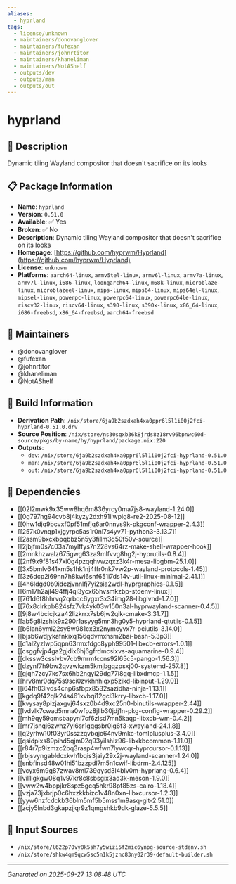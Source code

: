 ```yaml
---
aliases:
  - hyprland
tags:
  - license/unknown
  - maintainers/donovanglover
  - maintainers/fufexan
  - maintainers/johnrtitor
  - maintainers/khaneliman
  - maintainers/NotAShelf
  - outputs/dev
  - outputs/man
  - outputs/out
---
```


# hyprland

## 📝 Description

Dynamic tiling Wayland compositor that doesn't sacrifice on its looks

## 📋 Package Information

- **Name**: `hyprland`
- **Version**: `0.51.0`
- **Available**: ✅ Yes
- **Broken**: ✅ No
- **Description**: Dynamic tiling Wayland compositor that doesn't sacrifice on its looks
- **Homepage**: [https://github.com/hyprwm/Hyprland](https://github.com/hyprwm/Hyprland)
- **License**: `unknown`
- **Platforms**: `aarch64-linux`, `armv5tel-linux`, `armv6l-linux`, `armv7a-linux`, `armv7l-linux`, `i686-linux`, `loongarch64-linux`, `m68k-linux`, `microblaze-linux`, `microblazeel-linux`, `mips-linux`, `mips64-linux`, `mips64el-linux`, `mipsel-linux`, `powerpc-linux`, `powerpc64-linux`, `powerpc64le-linux`, `riscv32-linux`, `riscv64-linux`, `s390-linux`, `s390x-linux`, `x86_64-linux`, `i686-freebsd`, `x86_64-freebsd`, `aarch64-freebsd`
## 👥 Maintainers

- @donovanglover
- @fufexan
- @johnrtitor
- @khaneliman
- @NotAShelf


## 🔧 Build Information

- **Derivation Path**: `/nix/store/6ja9b2szdxah4xa0ppr6l5l1i00j2fci-hyprland-0.51.0.drv`
- **Source Position**: `/nix/store/ns30sqxb36k8jrds8z18rv96bpnwc60d-source/pkgs/by-name/hy/hyprland/package.nix:220`
- **Outputs**:
  - `dev`:  `/nix/store/6ja9b2szdxah4xa0ppr6l5l1i00j2fci-hyprland-0.51.0`
  - `man`:  `/nix/store/6ja9b2szdxah4xa0ppr6l5l1i00j2fci-hyprland-0.51.0`
  - `out`:  `/nix/store/6ja9b2szdxah4xa0ppr6l5l1i00j2fci-hyprland-0.51.0`

## 🔗 Dependencies

- [[02l2mwk9x35ww8hq6m836yrcy0ma7js8-wayland-1.24.0]]
- [[0g797ng94cvb8j4kyzy2dxh91iiwpig8-re2-2025-08-12]]
- [[0hw1djq9bcvxf0pf51mfjq6ar0nnys9k-pkgconf-wrapper-2.4.3]]
- [[257k0vnqp1xjgyrpc5as1r0nl7s4yv71-python3-3.13.7]]
- [[2asm9bxcxbpqbbz5n5y3fi1m3q50f50v-source]]
- [[2jbjfm0s7c03a7mylffys7n228vs64rz-make-shell-wrapper-hook]]
- [[2mnkhzwalz675gwg63za9mlfvvg8hg2j-hyprutils-0.8.4]]
- [[2nf9x9f81s47xi0g4pzqqhvwzqxz3k4r-mesa-libgbm-25.1.0]]
- [[3x5bmlv641xm5s1hk1nj4ffr0nk7vw2p-wayland-protocols-1.45]]
- [[3z6dcp2i69nn7h8kwl6snf651i7ds14v-util-linux-minimal-2.41.1]]
- [[4h6ldgd0b9idczjvnnlfj7yi2sia2wdl-hyprgraphics-0.1.5]]
- [[6m17h2ajl494ffj4qi3ycx65hvsmkzbp-stdenv-linux]]
- [[761d6f8hhrvq2qrbqc6ygxr3x34img28-libglvnd-1.7.0]]
- [[76x8clrkpb824sfz7vk4yk03w150n3al-hyprwayland-scanner-0.4.5]]
- [[9j8w4bcicjkza42lizkrrx7sb6jw2qik-cmake-3.31.7]]
- [[ab5g8izshix9x290r1asyyg5mn3hg0y5-hyprland-qtutils-0.1.5]]
- [[b6lan6ymi22sy8w981cx3x2nymcyvx7r-pciutils-3.14.0]]
- [[bjsb6wdjykafnkixq156qdvmxhsm2bai-bash-5.3p3]]
- [[c1al2yzlwp5qpn63rmxfdgc8yph99501-libxcb-errors-1.0.1]]
- [[csggfvjp4ga2gjdix6hj6gfrdmcsixvs-aquamarine-0.9.4]]
- [[dkssw3csslvbv7cb9mrmfccns92l65c5-pango-1.56.3]]
- [[dzynf7h9bw2qvzwkzm5kmjbgqzpsxj00-systemd-257.8]]
- [[gjqh7zcy7ks7sx6hb2ngyi29dg77i8gq-libxdmcp-1.1.5]]
- [[hrv8mr0dq75s9sci0zvkhnhiqxp5zikd-libinput-1.29.0]]
- [[i64fh03ivds4cnp6sfbpx8532sazidha-ninja-1.13.1]]
- [[kgdq9f42qlk24s461xvbqi12gcl3krry-libxcb-1.17.0]]
- [[kvysay8plzjaxgvj64sxz0b4d9xc25n0-binutils-wrapper-2.44]]
- [[lvdvlk7cwad5mna0wfpz8jllb30jdj1n-pkg-config-wrapper-0.29.2]]
- [[mh9qy59qmsbapyni7cf6zlsd7mn5kaqp-libxcb-wm-0.4.2]]
- [[mr7jsnqi6zwhz7yi6sr1gqgsbr0lg6f3-xwayland-24.1.8]]
- [[q2yrhw10f03yr0sszzqvbqjc64nv9mkc-tomlplusplus-3.4.0]]
- [[qsidpixs89pihd5qjm02q93yilshiz96-libxkbcommon-1.11.0]]
- [[r84r7p9izmzc2bq3rasp4wfwn7lywcqr-hyprcursor-0.1.13]]
- [[rbjsvyngabldcxkvh1bqis3jaiy29x2j-wayland-scanner-1.24.0]]
- [[snbfinsd48w01hi51bzzpdl7m5n1cwif-libdrm-2.4.125]]
- [[vcyx6m9g87zwav8ml739qysd3l4blv0m-hyprlang-0.6.4]]
- [[vil1lgkgw08q1v97kr8c8sbsgix3ad3k-meson-1.9.0]]
- [[vww2w4bppjkr8spz5gcq5hkr98pf85zs-cairo-1.18.4]]
- [[vzja73jxbrjp0c6hxzkkbizc1v48n0xn-libxcursor-1.2.3]]
- [[yyw6nzfcdckb36blm5mf5b5mss1m9asq-git-2.51.0]]
- [[zcjy5lnbd3gkapzjjqr9z1qmgshkb9dk-glaze-5.5.5]]

## 📁 Input Sources

- `/nix/store/l622p70vy8k5sh7y5wizi5f2mic6ynpg-source-stdenv.sh`
- `/nix/store/shkw4qm9qcw5sc5n1k5jznc83ny02r39-default-builder.sh`

---
*Generated on 2025-09-27 13:08:48 UTC*
